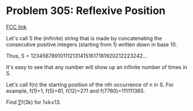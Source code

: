 # Problem 305: Reflexive Position

[FCC link](https://www.freecodecamp.org/learn/coding-interview-prep/project-euler/problem-305-reflexive-position)

Let's call S the (infinite) string that is made by concatenating the consecutive
positive integers (starting from 1) written down in base 10.

Thus, S = 1234567891011121314151617181920212223242...

It's easy to see that any number will show up an infinite number of times in S.

Let's call f(n) the starting position of the nth occurrence of n in S. For
example, f(1)=1, f(5)=81, f(12)=271 and f(7780)=111111365.

Find ∑f(3k) for 1≤k≤13.
